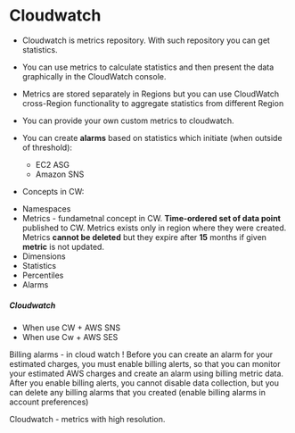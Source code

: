 # Cloudwatch
* Cloudwatch is metrics repository. With such repository you can get statistics.
* You can use metrics to calculate statistics and then present the data graphically in the CloudWatch console. 
* Metrics are stored separately in Regions but you can use CloudWatch cross-Region functionality to aggregate statistics from different Region
* You can provide your own custom metrics to cloudwatch.
* You can create **alarms** based on statistics which initiate (when outside of threshold):
  - EC2 ASG
  - Amazon SNS 
  
* Concepts in CW:
 - Namespaces
 - Metrics - fundametnal concept in CW. **Time-ordered set of data point** published to CW. Metrics exists only in region where they were created. Metrics **cannot be deleted** but they expire after **15** months if given **metric** is not updated.
 - Dimensions
 - Statistics
 - Percentiles
 - Alarms
 
 ##### Cloudwatch
* When use CW + AWS SNS
* When use Cw + AWS SES

Billing alarms - in cloud watch ! Before you can create an alarm for your estimated charges, you must enable billing alerts, so that you can monitor your estimated AWS charges and create an alarm using billing metric data. After you enable billing alerts, you cannot disable data collection, but you can delete any billing alarms that you created (enable billing alarms in account preferences)


Cloudwatch - metrics with high resolution.
